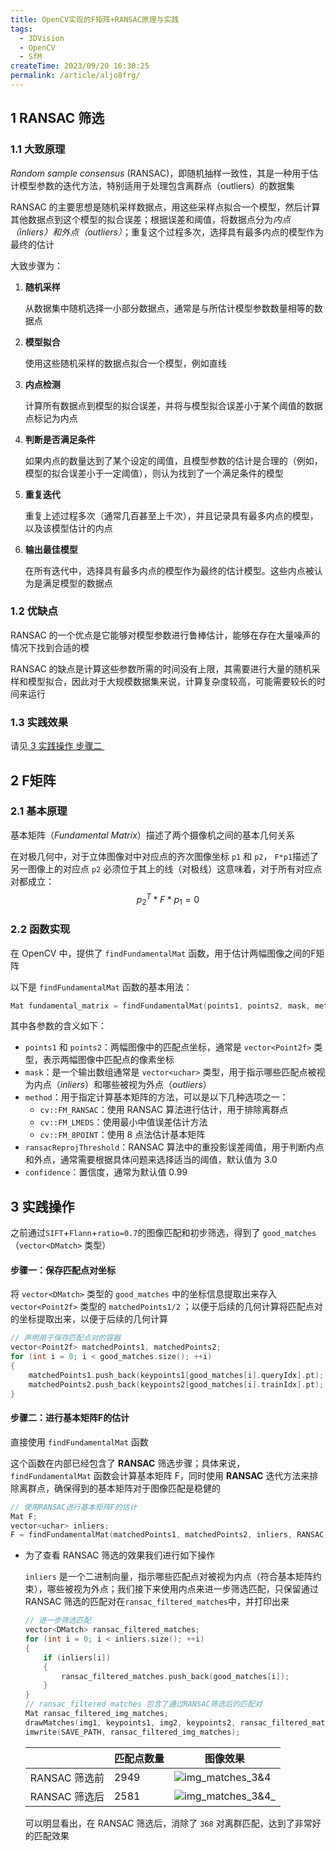 ```yaml
---
title: OpenCV实现的F矩阵+RANSAC原理与实践
tags: 
  - 3DVision
  - OpenCV
  - SfM
createTime: 2023/09/20 16:30:25
permalink: /article/aljo8frg/
---
```




## 1 RANSAC 筛选

### 1.1 大致原理

*Random sample consensus* (RANSAC)，即随机抽样一致性，其是一种用于估计模型参数的迭代方法，特别适用于处理包含离群点（outliers）的数据集

RANSAC 的主要思想是随机采样数据点，用这些采样点拟合一个模型，然后计算其他数据点到这个模型的拟合误差；<!-- more -->根据误差和阈值，将数据点分为*内点（inliers）*和*外点（outliers）*；重复这个过程多次，选择具有最多内点的模型作为最终的估计


大致步骤为：

1. **随机采样**

   从数据集中随机选择一小部分数据点，通常是与所估计模型参数数量相等的数据点

2. **模型拟合**

   使用这些随机采样的数据点拟合一个模型，例如直线

3. **内点检测**

   计算所有数据点到模型的拟合误差，并将与模型拟合误差小于某个阈值的数据点标记为内点

4. **判断是否满足条件**

   如果内点的数量达到了某个设定的阈值，且模型参数的估计是合理的（例如，模型的拟合误差小于一定阈值），则认为找到了一个满足条件的模型

5. **重复迭代**

   重复上述过程多次（通常几百甚至上千次），并且记录具有最多内点的模型，以及该模型估计的内点

6. **输出最佳模型**

   在所有迭代中，选择具有最多内点的模型作为最终的估计模型。这些内点被认为是满足模型的数据点

### 1.2 优缺点

RANSAC 的一个优点是它能够对模型参数进行鲁棒估计，能够在存在大量噪声的情况下找到合适的模

RANSAC 的缺点是计算这些参数所需的时间没有上限，其需要进行大量的随机采样和模型拟合，因此对于大规模数据集来说，计算复杂度较高，可能需要较长的时间来运行

### 1.3 实践效果

请见<a href="#1"> 3 实践操作 步骤二 </a>

## 2 F矩阵

### 2.1 基本原理

基本矩阵（*Fundamental Matrix*）描述了两个摄像机之间的基本几何关系

在对极几何中，对于立体图像对中对应点的齐次图像坐标 `p1` 和 `p2`， `F*p1`描述了另一图像上的对应点 `p2` 必须位于其上的线（对极线）这意味着，对于所有对应点对都成立：
$$
p_2^T * F * p_1 = 0
$$

### 2.2 函数实现

在 OpenCV 中，提供了 `findFundamentalMat` 函数，用于估计两幅图像之间的F矩阵

以下是 `findFundamentalMat` 函数的基本用法：

```cpp
Mat fundamental_matrix = findFundamentalMat(points1, points2, mask, method, ransacReprojThreshold, confidence);
```

其中各参数的含义如下：

- `points1` 和 `points2`：两幅图像中的匹配点坐标，通常是 `vector<Point2f>` 类型，表示两幅图像中匹配点的像素坐标
- `mask`：是一个输出数组通常是 `vector<uchar>` 类型，用于指示哪些匹配点被视为内点（*inliers*）和哪些被视为外点（*outliers*）
- `method`：用于指定计算基本矩阵的方法，可以是以下几种选项之一：
  - `cv::FM_RANSAC`：使用 RANSAC 算法进行估计，用于排除离群点
  - `cv::FM_LMEDS`：使用最小中值误差估计方法
  - `cv::FM_8POINT`：使用 8 点法估计基本矩阵
- `ransacReprojThreshold`：RANSAC 算法中的重投影误差阈值，用于判断内点和外点，通常需要根据具体问题来选择适当的阈值，默认值为 3.0
- `confidence`：置信度，通常为默认值 0.99

## 3 实践操作

之前通过`SIFT`+`Flann`+`ratio=0.7`的图像匹配和初步筛选，得到了 `good_matches`（`vector<DMatch>` 类型）

#### 步骤一：保存匹配点对坐标

将 `vector<DMatch>` 类型的 `good_matches` 中的坐标信息提取出来存入 `vector<Point2f>` 类型的 `matchedPoints1/2` ；以便于后续的几何计算将匹配点对的坐标提取出来，以便于后续的几何计算

```cpp
// 声明用于保存匹配点对的容器
vector<Point2f> matchedPoints1, matchedPoints2;
for (int i = 0; i < good_matches.size(); ++i)
{
    matchedPoints1.push_back(keypoints1[good_matches[i].queryIdx].pt);
    matchedPoints2.push_back(keypoints2[good_matches[i].trainIdx].pt);
}
```

#### 步骤二：进行基本矩阵F的估计

直接使用 `findFundamentalMat` 函数

这个函数在内部已经包含了 **RANSAC** 筛选步骤；具体来说，`findFundamentalMat` 函数会计算基本矩阵 F，同时使用 **RANSAC** 迭代方法来排除离群点，确保得到的基本矩阵对于图像匹配是稳健的

```cpp
// 使用RANSAC进行基本矩阵F的估计
Mat F;
vector<uchar> inliers;
F = findFundamentalMat(matchedPoints1, matchedPoints2, inliers, RANSAC);
```

- 为了查看 RANSAC 筛选的效果我们进行如下操作<a name="1"></a>

  `inliers` 是一个二进制向量，指示哪些匹配点对被视为内点（符合基本矩阵约束），哪些被视为外点；我们接下来使用内点来进一步筛选匹配，只保留通过 RANSAC 筛选的匹配对在`ransac_filtered_matches`中，并打印出来

  ```cpp
  // 进一步筛选匹配
  vector<DMatch> ransac_filtered_matches;
  for (int i = 0; i < inliers.size(); ++i)
  {
      if (inliers[i])
      {
          ransac_filtered_matches.push_back(good_matches[i]);
      }
  }
  // ransac_filtered_matches 包含了通过RANSAC筛选后的匹配对
  Mat ransac_filtered_img_matches;
  drawMatches(img1, keypoints1, img2, keypoints2, ransac_filtered_matches, ransac_filtered_img_matches);    
  imwrite(SAVE_PATH, ransac_filtered_img_matches);
  ```

  |               | 匹配点数量 | 图像效果                                                     |
  | ------------- | ---------- | ------------------------------------------------------------ |
  | RANSAC 筛选前 | 2949       | ![img_matches_3&4](https://raw.githubusercontent.com/PLUS-WAVE/blog-image/master/img/blog/2023-09-16/img_matches_3-4.jpg) |
  | RANSAC 筛选后 | 2581       | ![img_matches_3&4_](https://raw.githubusercontent.com/PLUS-WAVE/blog-image/master/img/blog/2023-09-16/img_matches_3-4_.jpg) |

  可以明显看出，在 RANSAC 筛选后，消除了 `368` 对离群匹配，达到了非常好的匹配效果